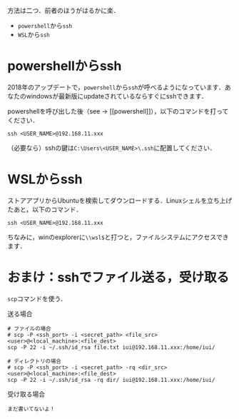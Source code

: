 方法は二つ．前者のほうがはるかに楽．
- `powershell`から`ssh`
- `WSL`から`ssh`

# powershellからssh
2018年のアップデートで，`powershell`から`ssh`が呼べるようになっています．あなたのwindowsが最新版にupdateされているならすぐにsshできます．

powershellを呼び出した後（see -> [[powershell]]），以下のコマンドを打ってください．

```
ssh <USER_NAME>@192.168.11.xxx
```

（必要なら）sshの鍵は`C:\Users\<USER_NAME>\.ssh`に配置してください．

# WSLからssh
ストアアプリからUbuntuを検索してダウンロードする．Linuxシェルを立ち上げたあと，以下のコマンド．

```
ssh <USER_NAME>@192.168.11.xxx
```

ちなみに，winのexplorerに`\\wsl$`と打つと，ファイルシステムにアクセスできます．

# おまけ：sshでファイル送る，受け取る

`scp`コマンドを使う．

送る場合
```
# ファイルの場合
# scp -P <ssh_port> -i <secret_path> <file_src> <user>@<local_machine>:<file_dest>
scp -P 22 -i ~/.ssh/id_rsa file.txt iui@192.168.11.xxx:/home/iui/

# ディレクトリの場合
# scp -P <ssh_port> -i <secret_path> -rq <dir_src> <user>@<local_machine>:<file_dest>
scp -P 22 -i ~/.ssh/id_rsa -rq dir/ iui@192.168.11.xxx:/home/iui/
```

受け取る場合
```
まだ書いてないよ！
```